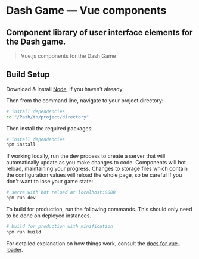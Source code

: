 # Dash Game — Vue components

## Component library of user interface elements for the Dash game.

> Vue.js components for the Dash Game

## Build Setup

Download & Install [Node](https://nodejs.org/en/download/), if you haven't already.

Then from the command line, navigate to your project directory:

```bash
# install dependencies
cd "/Path/to/project/directory"
```

Then install the required packages:

```bash
# install dependencies
npm install
```

If working locally, run the dev process to create a server that will automatically update as you make changes to code. Components will hot reload, maintaining your progress. Changes to storage files which contain the configuration values will reload the whole page, so be careful if you don't want to lose your game state:

```bash
# serve with hot reload at localhost:8080
npm run dev
```

To build for production, run the following commands. This should only need to be done on deployed instances.

```bash
# build for production with minification
npm run build
```

For detailed explanation on how things work, consult the [docs for vue-loader](https://vuejs.github.io/vue-loader).
